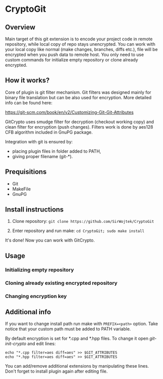 # CryptoGit

## Overview
Main target of this git extension is to encode your project code in remote repository,
while local copy of repo stays unencrypted.
You can work with your local copy like normal (make changes, branches, diffs etc.),
file will be encrypted when you push data to remote host.
You only need to use custom commands for initialize empty repository or clone already encrypted.

## How it works?
Core of plugin is git filter mechanism. Git filters was designed mainly for binary file translation
but can be also used for encryption. More detailed info can be found here:

https://git-scm.com/book/en/v2/Customizing-Git-Git-Attributes

GitCrypto uses smudge filter for decryption (checkout working copy)
and clean filter for encryption (push changes).
Filters work is done by aes128 CFB algorithm included in GnuPG package.

Integration with git is ensured by:
- placing plugin files in folder added to PATH,
- giving proper filename (git-*).


## Prequisitions
- Git
- MakeFile
- GnuPG

## Install instructions
1. Clone repository:
`git clone https://github.com/SirWojtek/CryptoGit`

2. Enter repository and run make:
`cd CryptoGit; sudo make install`

It's done! Now you can work with GitCrypto.

## Usage
### Initializing empty repository

### Cloning already existing encrypted repository

### Changing encryption key

## Additional info
If you want to change install path run make with `PREFIX=<path>` option.
Take notice that your custom path must be added to PATH variable.


By default encryption is set for *.cpp and *.hpp files. To change it open _git-init-crypto_ and edit lines:

```
echo "*.cpp filter=aes diff=aes" >> $GIT_ATTRIBUTES
echo "*.hpp filter=aes diff=aes" >> $GIT_ATTRIBUTES
```

You can add/remove additional extensions by manipulating these lines.
Don't forget to install plugin again after editing file.
